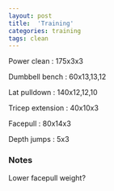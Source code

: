 ```yaml
---
layout: post
title:  'Training'
categories: training
tags: clean
---
```


Power clean  :  175x3x3

Dumbbell bench  :  60x13,13,12

Lat pulldown  :  140x12,12,10

Tricep extension  :  40x10x3

Facepull  : 80x14x3

Depth jumps  :  5x3

### Notes

Lower facepull weight?

